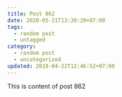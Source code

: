 ```yaml
---
title: Post 862
date: 2020-05-21T13:30:20+07:00
tags:
  - random post
  - untagged
category:
  - random post
  - uncategorized
updated: 2019-04-22T12:46:52+07:00
---
```

This is content of post 862